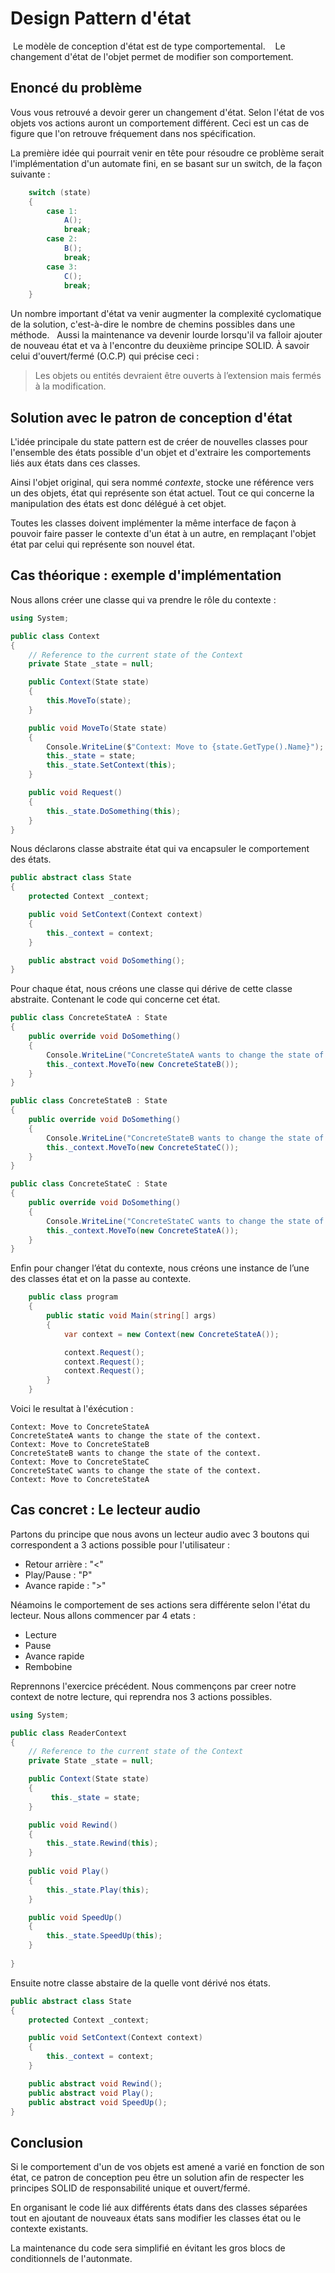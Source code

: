 # Design Pattern d'état #

 Le modèle de conception d'état est de type comportemental.  
 Le changement d'état de l'objet permet de modifier son comportement.

## Enoncé du problème ##

Vous vous retrouvé a devoir gerer un changement d'état. Selon l'état de vos objets vos actions auront un comportement différent. Ceci est un cas de figure que l'on retrouve fréquement dans nos spécification.

La première idée qui pourrait venir en tête pour résoudre ce problème serait l'implémentation d'un automate fini, en se basant sur un switch, de la façon suivante :


```c#
    switch (state)
    {
        case 1:
            A();
            break;
        case 2:
            B();
            break;
        case 3:
            C();
            break;
    }
```

Un nombre important d'état va venir augmenter la complexité cyclomatique de la solution, c'est-à-dire le nombre de chemins possibles dans une méthode.  
Aussi la maintenance va devenir lourde lorsqu'il va falloir ajouter de nouveau état et va à l'encontre du deuxième principe SOLID. À savoir celui d'ouvert/fermé (O.C.P) qui précise ceci :

> Les objets ou entités devraient être ouverts à l’extension mais fermés à la modification.  



## Solution avec le patron de conception d'état ##

L'idée principale du state pattern est de créer de nouvelles classes pour l'ensemble des états possible d'un objet et d'extraire les comportements liés aux états dans ces classes.

Ainsi l'objet original, qui sera nommé *contexte*, stocke une référence vers un des objets, état qui représente son état actuel. Tout ce qui concerne la manipulation des états est donc délégué à cet objet.

Toutes les classes doivent implémenter la même interface de façon à pouvoir faire passer le contexte d'un état à un autre, en remplaçant l'objet état par celui qui représente son nouvel état.

##  Cas théorique : exemple d'implémentation ##

Nous allons créer une classe qui va prendre le rôle du contexte : 


```c#
using System;

public class Context
{
    // Reference to the current state of the Context
    private State _state = null;

    public Context(State state)
    {
        this.MoveTo(state);
    }

    public void MoveTo(State state)
    {
        Console.WriteLine($"Context: Move to {state.GetType().Name}");
        this._state = state;
        this._state.SetContext(this);
    }

    public void Request()
    {
        this._state.DoSomething(this);
    }
}
```

Nous déclarons classe abstraite état qui va encapsuler le comportement des états.

```csharp
public abstract class State
{
    protected Context _context;

    public void SetContext(Context context)
    {
        this._context = context;
    }

    public abstract void DoSomething();
}
```

Pour chaque état, nous créons une classe qui dérive de cette classe abstraite. Contenant le code qui concerne cet état.
```csharp
public class ConcreteStateA : State
{
    public override void DoSomething()
    {
        Console.WriteLine("ConcreteStateA wants to change the state of the context.");
        this._context.MoveTo(new ConcreteStateB());
    }
}

public class ConcreteStateB : State
{
    public override void DoSomething()
    {
        Console.WriteLine("ConcreteStateB wants to change the state of the context.");
        this._context.MoveTo(new ConcreteStateC());
    }
}

public class ConcreteStateC : State
{
    public override void DoSomething()
    {
        Console.WriteLine("ConcreteStateC wants to change the state of the context.");
        this._context.MoveTo(new ConcreteStateA());
    }
}
```


Enfin pour changer l’état du contexte, nous créons  une instance de l’une des classes état et on la passe au contexte.

```csharp
    public class program
    {
        public static void Main(string[] args)
        {
            var context = new Context(new ConcreteStateA());

            context.Request();
            context.Request();
            context.Request();
        }
    }
```
Voici le resultat à l'éxécution : 

```console
Context: Move to ConcreteStateA
ConcreteStateA wants to change the state of the context.
Context: Move to ConcreteStateB
ConcreteStateB wants to change the state of the context.
Context: Move to ConcreteStateC
ConcreteStateC wants to change the state of the context.
Context: Move to ConcreteStateA
```

## Cas concret : Le lecteur audio ##

Partons du principe que nous avons un lecteur audio avec 3 boutons qui correspondent a 3 actions possible pour l'utilisateur :
- Retour arrière : "<"
- Play/Pause : "P"
- Avance rapide : ">"

Néamoins le comportement de ses actions sera différente selon l'état du lecteur. Nous allons commencer par 4 etats :
- Lecture
- Pause
- Avance rapide
- Rembobine

Reprennons l'exercice précédent. Nous commençons par creer notre context de notre lecture, qui reprendra nos 3 actions possibles.

```c#
using System;

public class ReaderContext
{
    // Reference to the current state of the Context
    private State _state = null;

    public Context(State state)
    {
         this._state = state;
    }

    public void Rewind()
    {
        this._state.Rewind(this);
    }
    
    public void Play()
    {
        this._state.Play(this);
    }

    public void SpeedUp()
    {
        this._state.SpeedUp(this);
    }
    
}
```
Ensuite notre classe abstaire de la quelle vont dérivé nos états.

```csharp
public abstract class State
{
    protected Context _context;

    public void SetContext(Context context)
    {
        this._context = context;
    }

    public abstract void Rewind();
    public abstract void Play();
    public abstract void SpeedUp();
}
```



## Conclusion ##

Si le comportement d'un de vos objets est amené a varié en fonction de son état, ce patron de conception peu être un solution afin de respecter les principes SOLID de responsabilité unique et ouvert/fermé.

En organisant le code lié aux différents états dans des classes séparées tout en ajoutant de nouveaux états sans modifier les classes état ou le contexte existants.

La maintenance du code sera simplifié en évitant les gros blocs de conditionnels de l'autonmate.


